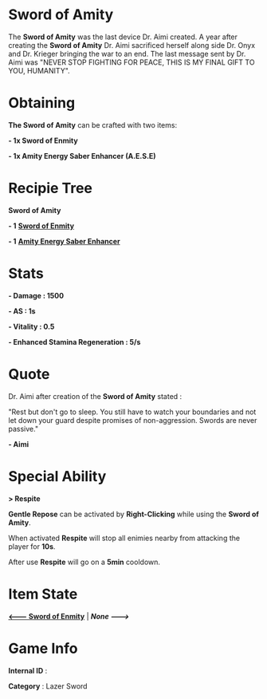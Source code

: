 # Sword of Amity

The **Sword of Amity** was the last device Dr. Aimi created. A year after creating the **Sword of Amity** Dr. Aimi sacrificed herself along side Dr. Onyx and Dr. Krieger bringing the war to an end. The last message sent by Dr. Aimi was "NEVER STOP FIGHTING FOR PEACE, THIS IS MY FINAL GIFT TO YOU, HUMANITY".

# Obtaining

**The Sword of Amity** can be crafted with two items: 

**- 1x Sword of Enmity**

**- 1x Amity Energy Saber Enhancer (A.E.S.E)**

# Recipie Tree

**Sword of Amity**

**- 1** [**Sword of Enmity**](https://github.com/AlphaMC0/Lone-Martian/blob/main/Lazer%20Swords/Sword%20of%20Enmity.md)

**- 1** [**Amity Energy Saber Enhancer**](https://github.com/AlphaMC0/Lone-Martian/blob/main/Upgrade%20Modules/Amity%20Energy%20Saber%20Enhancer%20(A.E.S.E).md)

# Stats

**- Damage : 1500**

**- AS : 1s**

**- Vitality : 0.5**

**- Enhanced Stamina Regeneration : 5/s**

# Quote

Dr. Aimi after creation of the **Sword of Amity** stated :

"Rest but don't go to sleep. You still have to watch your boundaries and not let down your guard despite promises of non-aggression. Swords are never passive."

**- Aimi**

# Special Ability

**> Respite**

**Gentle Repose** can be activated by **Right-Clicking** while using the **Sword of Amity**.

When activated **Respite** will stop all enimies nearby from attacking the player for **10s**.

After use **Respite** will go on a **5min** cooldown.

# Item State

[**<--- Sword of Enmity**](https://github.com/AlphaMC0/Lone-Martian/blob/main/Lazer%20Swords/Sword%20of%20Enmity.md) | ***None --->***

# Game Info

**Internal ID** : 

**Category** : Lazer Sword
